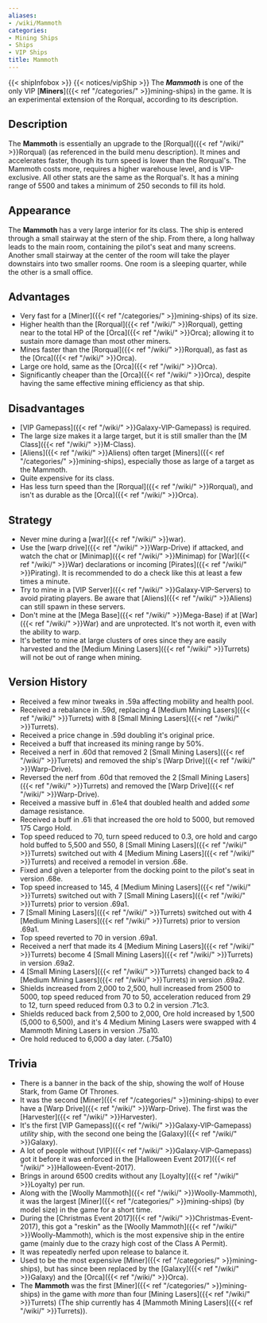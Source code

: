 ```yaml
---
aliases:
- /wiki/Mammoth
categories:
- Mining Ships
- Ships
- VIP Ships
title: Mammoth
---
```


{{< shipInfobox >}} {{< notices/vipShip >}} The **_Mammoth_** is one of the only VIP [**Miners**]({{< ref "/categories/" >}}mining-ships) in the game. It is an experimental extension of the Rorqual, according to its description.

## Description

The **Mammoth** is essentially an upgrade to the [Rorqual]({{< ref "/wiki/" >}}Rorqual) (as referenced in the build menu description). It mines and accelerates faster, though its turn speed is lower than the Rorqual's. The Mammoth costs more, requires a higher warehouse level, and is VIP-exclusive. All other stats are the same as the Rorqual's. It has a mining range of 5500 and takes a minimum of 250 seconds to fill its hold.

## Appearance

The **Mammoth** has a very large interior for its class. The ship is entered through a small stairway at the stern of the ship. From there, a long hallway leads to the main room, containing the pilot's seat and many screens. Another small stairway at the center of the room will take the player downstairs into two smaller rooms. One room is a sleeping quarter, while the other is a small office.

## Advantages

- Very fast for a [Miner]({{< ref "/categories/" >}}mining-ships) of its size.
- Higher health than the [Rorqual]({{< ref "/wiki/" >}}Rorqual), getting near to the total HP of the [Orca]({{< ref "/wiki/" >}}Orca); allowing it to sustain more damage than most other miners.
- Mines faster than the [Rorqual]({{< ref "/wiki/" >}}Rorqual), as fast as the [Orca]({{< ref "/wiki/" >}}Orca).
- Large ore hold, same as the [Orca]({{< ref "/wiki/" >}}Orca).
- Significantly cheaper than the [Orca]({{< ref "/wiki/" >}}Orca), despite having the same effective mining efficiency as that ship.

## Disadvantages

- [VIP Gamepass]({{< ref "/wiki/" >}}Galaxy-VIP-Gamepass) is required.
- The large size makes it a large target, but it is still smaller than the [M Class]({{< ref "/wiki/" >}}M-Class).
- [Aliens]({{< ref "/wiki/" >}}Aliens) often target [Miners]({{< ref "/categories/" >}}mining-ships), especially those as large of a target as the Mammoth.
- Quite expensive for its class.
- Has less turn speed than the [Rorqual]({{< ref "/wiki/" >}}Rorqual), and isn't as durable as the [Orca]({{< ref "/wiki/" >}}Orca).

## Strategy

- Never mine during a [war]({{< ref "/wiki/" >}}war).
- Use the [warp drive]({{< ref "/wiki/" >}}Warp-Drive) if attacked, and watch the chat or [Minimap]({{< ref "/wiki/" >}}Minimap) for [War]({{< ref "/wiki/" >}}War) declarations or incoming [Pirates]({{< ref "/wiki/" >}}Pirating). It is recommended to do a check like this at least a few times a minute.
- Try to mine in a [VIP Server]({{< ref "/wiki/" >}}Galaxy-VIP-Servers) to avoid pirating players. Be aware that [Aliens]({{< ref "/wiki/" >}}Aliens) can still spawn in these servers.
- Don't mine at the [Mega Base]({{< ref "/wiki/" >}}Mega-Base) if at [War]({{< ref "/wiki/" >}}War) and are unprotected. It's not worth it, even with the ability to warp.
- It's better to mine at large clusters of ores since they are easily harvested and the [Medium Mining Lasers]({{< ref "/wiki/" >}}Turrets) will not be out of range when mining.

## Version History 

- Received a few minor tweaks in .59a affecting mobility and health pool.
- Received a rebalance in .59d, replacing 4 [Medium Mining Lasers]({{< ref "/wiki/" >}}Turrets) with 8 [Small Mining Lasers]({{< ref "/wiki/" >}}Turrets).
- Received a price change in .59d doubling it's original price.
- Received a buff that increased its mining range by 50%.
- Received a nerf in .60d that removed 2 [Small Mining Lasers]({{< ref "/wiki/" >}}Turrets) and removed the ship's [Warp Drive]({{< ref "/wiki/" >}}Warp-Drive).
- Reversed the nerf from .60d that removed the 2 [Small Mining Lasers]({{< ref "/wiki/" >}}Turrets) and removed the [Warp Drive]({{< ref "/wiki/" >}}Warp-Drive).
- Received a massive buff in .61e4 that doubled health and added _some_ damage resistance.
- Received a buff in .61i that increased the ore hold to 5000, but removed 175 Cargo Hold.
- Top speed reduced to 70, turn speed reduced to 0.3, ore hold and cargo hold buffed to 5,500 and 550, 8 [Small Mining Lasers]({{< ref "/wiki/" >}}Turrets) switched out with 4 [Medium Mining Lasers]({{< ref "/wiki/" >}}Turrets) and received a remodel in version .68e.
- Fixed and given a teleporter from the docking point to the pilot's seat in version .68e.
- Top speed increased to 145, 4 [Medium Mining Lasers]({{< ref "/wiki/" >}}Turrets) switched out with 7 [Small Mining Lasers]({{< ref "/wiki/" >}}Turrets) prior to version .69a1.
- 7 [Small Mining Lasers]({{< ref "/wiki/" >}}Turrets) switched out with 4 [Medium Mining Lasers]({{< ref "/wiki/" >}}Turrets) prior to version .69a1.
- Top speed reverted to 70 in version .69a1.
- Received a nerf that made its 4 [Medium Mining Lasers]({{< ref "/wiki/" >}}Turrets) become 4 [Small Mining Lasers]({{< ref "/wiki/" >}}Turrets) in version .69a2.
- 4 [Small Mining Lasers]({{< ref "/wiki/" >}}Turrets) changed back to 4 [Medium Mining Lasers]({{< ref "/wiki/" >}}Turrets) in version .69a2.
- Shields increased from 2,000 to 2,500, hull increased from 2500 to 5000, top speed reduced from 70 to 50, acceleration reduced from 29 to 12, turn speed reduced from 0.3 to 0.2 in version .71c3.
- Shields reduced back from 2,500 to 2,000, Ore hold increased by 1,500 (5,000 to 6,500), and it's 4 Medium Mining Lasers were swapped with 4 Mammoth Mining Lasers in version .75a10.
- Ore hold reduced to 6,000 a day later. (.75a10)

## Trivia

- There is a banner in the back of the ship, showing the wolf of House Stark, from Game Of Thrones.
- It was the second [Miner]({{< ref "/categories/" >}}mining-ships) to ever have a [Warp Drive]({{< ref "/wiki/" >}}Warp-Drive). The first was the [Harvester]({{< ref "/wiki/" >}}Harvester).
- It's the first [VIP Gamepass]({{< ref "/wiki/" >}}Galaxy-VIP-Gamepass) _utility_ ship, with the second one being the [Galaxy]({{< ref "/wiki/" >}}Galaxy).
- A lot of people without [VIP]({{< ref "/wiki/" >}}Galaxy-VIP-Gamepass) got it before it was enforced in the [Halloween Event 2017]({{< ref "/wiki/" >}}Halloween-Event-2017).
- Brings in around 6500 credits without any [Loyalty]({{< ref "/wiki/" >}}Loyalty) per run.
- Along with the [Woolly Mammoth]({{< ref "/wiki/" >}}Woolly-Mammoth), it was the largest [Miner]({{< ref "/categories/" >}}mining-ships) (by model size) in the game for a short time.
- During the [Christmas Event 2017]({{< ref "/wiki/" >}}Christmas-Event-2017), this got a "reskin" as the [Woolly Mammoth]({{< ref "/wiki/" >}}Woolly-Mammoth), which is the most expensive ship in the entire game (mainly due to the crazy high cost of the Class A Permit).
- It was repeatedly nerfed upon release to balance it.
- Used to be the most expensive [Miner]({{< ref "/categories/" >}}mining-ships), but has since been replaced by the [Galaxy]({{< ref "/wiki/" >}}Galaxy) and the [Orca]({{< ref "/wiki/" >}}Orca).
- The **Mammoth** was the first [Miner]({{< ref "/categories/" >}}mining-ships) in the game with _more_ than four [Mining Lasers]({{< ref "/wiki/" >}}Turrets) (The ship currently has 4 [Mammoth Mining Lasers]({{< ref "/wiki/" >}}Turrets)).